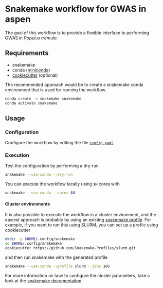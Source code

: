 # Snakemake workflow for GWAS in aspen

The goal of this workflow is to provide a flexible interface to performing GWAS in *Populus tremula*.

## Requirements

- snakemake
- conda ([miniconda](https://docs.conda.io/en/latest/miniconda.html))
- [cookiecutter](https://cookiecutter.readthedocs.io/en/latest/) (optional)

The recommended approach would be to create a snakemake conda environment that is used for running the workflow.

```sh
conda create -n snakemake snakemake
conda activate snakemake
```

## Usage

### Configuration

Configure the workflow by editing the file [`config.yaml`](config.yaml).

### Execution

Test the configuration by performing a dry-run

```sh
snakemake --use-conda --dry-run
```

You can execute the workflow locally using `$N` cores with

```sh
snakemake --use-conda --cores $N
```

#### Cluster environments

It is also possible to execute the workflow in a cluster environment, and the easiest approach is probably by using an existing [snakemake profile](https://github.com/Snakemake-Profiles).
For example, if you want to run this using SLURM, you can set up a profile using cookiecutter

```sh
mkdir -p $HOME/.config/snakemake
cd $HOME/.config/snakemake
cookiecutter https://github.com/Snakemake-Profiles/slurm.git
```

and then run snakemake with the generated profile

```sh
snakemake --use-conda --profile slurm --jobs 100
```

For more information on how to configure the cluster parameters, take a look at the [snakemake documentation](https://snakemake.readthedocs.io/en/stable/executable.html).
